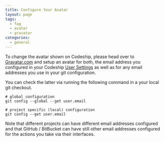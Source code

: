 ```yaml
---
title: Configure Your Avatar
layout: page
tags:
  - faq
  - avatar
  - gravatar
categories:
  - general
---
```


To change the avatar shown on Codeship, please head over to [Gravatar.com](http://en.gravatar.com/) and setup an avatar for both, the email address you configured in your Codeship [User Settings](https://codeship.com/user/edit) as well as for any email addresses you use in your git configuration.

You can check the latter via running the following command in a your local git checkout.

```shell
# global configuration
git config --global --get user.email

# project specific (local) configuration
git config --get user.email
```

Note that different projects can have different email addresses configured and that GitHub / BitBucket can have still other email addresses configured for the actions you take via their interfaces.
